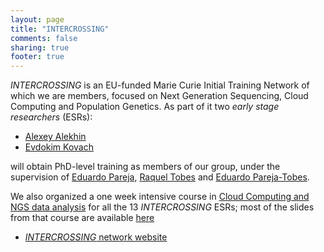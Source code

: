```yaml
---
layout: page
title: "INTERCROSSING"
comments: false
sharing: true
footer: true
---
```


_INTERCROSSING_ is an EU-funded Marie Curie Initial Training Network of which we are members, focused on Next Generation Sequencing, Cloud Computing and Population Genetics. As part of it two _early stage researchers_ (ESRs):

- [Alexey Alekhin](/aalekhin)
- [Evdokim Kovach](/ekovach) 

will obtain PhD-level training as members of our group, under the supervision of [Eduardo Pareja](/epareja), [Raquel Tobes](/rtobes) and [Eduardo Pareja-Tobes](eparejatobes).

We also organized a one week intensive course in [Cloud Computing and NGS data analysis]() for all the 13 _INTERCROSSING_ ESRs; most of the slides from that course are available [here](/slides/intercrossing-course)

- [_INTERCROSSING_ network website](http://intercrossing.wikispaces.com)